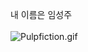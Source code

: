 내 이름은 임성주</br></br>
![Pulpfiction.gif](https://github.com/Imseongjoo/Imseongjoo/blob/main/Pulpfiction.gif)
